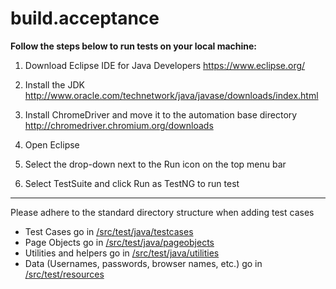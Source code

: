 # build.acceptance

**Follow the steps below to run tests on your local machine:**

1. Download Eclipse IDE for Java Developers 
 https://www.eclipse.org/

2. Install the JDK 
http://www.oracle.com/technetwork/java/javase/downloads/index.html

3. Install ChromeDriver and move it to the automation base directory
http://chromedriver.chromium.org/downloads

4. Open Eclipse

5. Select the drop-down next to the Run icon on the top menu bar

6. Select TestSuite and click Run as TestNG to run test

---

Please adhere to the standard directory structure when adding test cases

* Test Cases go in [/src/test/java/testcases](/src/test/java/testcases)
* Page Objects go in [/src/test/java/pageobjects](/src/test/java/pageobjects)
* Utilities and helpers go in  [/src/test/java/utilities](/src/test/java/utilities)
* Data (Usernames, passwords, browser names, etc.) go in [/src/test/resources](/src/test/resources)
